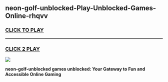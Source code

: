 
## neon-golf-unblocked-Play-Unblocked-Games-Online-rhqvv
<h3>
<a href="https://premium76.site?title=neon-golf-unblocked&ref=25A">CLICK TO PLAY</a></h3>
<hr>

<h3>
<a href="https://premium76.site?title=neon-golf-unblocked&ref=25A">CLICK 2 PLAY</a>
  
</h3>

<a href="https://premium76.site?title=neon-golf-unblocked&ref=25A"><img src="https://clearcache.store/games.png"></a>


**neon-golf-unblocked games unblocked: Your Gateway to Fun and Accessible Online Gaming**

